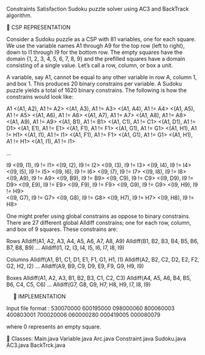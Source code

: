 Constraints Satisfaction Sudoku puzzle solver using AC3 and BackTrack algorithm.

  CSP REPRESENTATION

Consider a Sudoku puzzle as a CSP with 81 variables, one for each square. We use the variable names A1 through A9 for the top row (left to right), down to I1 through I9 for the bottom row. The empty squares have the domain {1, 2, 3, 4, 5, 6, 7, 8, 9} and the prefilled squares have a domain consisting of a single value. Let’s call a row, column, or box a unit. 

 

A variable, say A1, cannot be equal to any other variable in row A, column 1, and box 1. This produces 20 binary constrains per variable. A Sudoku puzzle yields a total of 1620 binary constrains. The following is how the constrains would look like:

A1
<(A1, A2), A1 != A2>
<(A1, A3), A1 != A3>
<(A1, A4), A1 != A4>
<(A1, A5), A1 != A5>
<(A1, A6), A1 != A6>
<(A1, A7), A1 != A7>
<(A1, A8), A1 != A8>
<(A1, A9), A1 != A9>
<(A1, B1), A1 != B1>
<(A1, C1), A1 != C1>
<(A1, D1), A1 != D1>
<(A1, E1), A1 != E1>
<(A1, F1), A1 != F1>
<(A1, G1), A1 != G1>
<(A1, H1), A1 != H1>
<(A1, I1), A1 != I1>
<(A1, F1), A1 != F1>
<(A1, G1), A1 != G1>
<(A1, H1), A1 != H1>
<(A1, I1), A1 != I1>

...


I9
<(I9, I1), I9 != I1>
<(I9, I2), I9 != I2>
<(I9, I3), I9 != I3>
<(I9, I4), I9 != I4>
<(I9, I5), I9 != I5>
<(I9, I6), I9 != I6>
<(I9, I7), I9 != I7>
<(I9, I8), I9 != I8>	
<(I9, A9), I9 != A9>
<(I9, B9), I9 != B9>
<(I9, C9), I9 != C9>
<(I9, D9), I9 != D9>
<(I9, E9), I9 != E9>
<(I9, F9), I9 != F9>
<(I9, G9), I9 != G9>
<(I9, H9), I9 != H9>	
<(I9, G7), I9 != G7>
<(I9, G8), I9 != G8>
<(I9, H7), I9 != H7>
<(I9, H8), I9 != H8>

One might prefer using global constrains as oppose to binary constrains. There are 27 different global Alldiff constrains; one for each row, column, and box of 9 squares. These constrains are:

Rows 
Alldiff(A1, A2, A3, A4, A5, A6, A7, A8, A9)
Alldiff(B1, B2, B3, B4, B5, B6, B7, B8, B9)
…
Alldiff(I1, I2, I3, I4, I5, I6, I7, I8, I9)

Columns
Alldiff(A1, B1, C1, D1, E1, F1, G1, H1, I1)
Alldiff(A2, B2, C2, D2, E2, F2, G2, H2, I2)
…
Alldiff(A9, B9, C9, D9, E9, F9, G9, H9, I9)

Boxes
Alldiff(A1, A2, A3, B1, B2, B3, C1, C2, C3)
Alldiff(A4, A5, A6, B4, B5, B6, C4, C5, C6)
…
Alldiff(G7, G8, G9, H7, H8, H9, I7, I8, I9)

 
  IMPLEMENTATION

Input file format :
530070000
600195000
098000060
800060003
400803001
700020006
060000280
000419005
000080079

where 0 represents an empty square.

  Classes:
Main.java
Variable.java
Arc.java
Constraint.java
Sudoku.java
AC3.java
BackTrck.java
